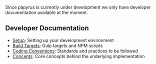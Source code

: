 Since papyrus is currently under development we only have developer documentation available at the moment.

## Developer Documentation

- [Setup](setup.md): Setting up your development environment
- [Build Targets](build.md): Gulp targets and NPM scripts
- [Coding Conventions](practices.md): Standards and practices to be followed
- [Concepts](concepts.md): Core concepts behind the underlying implementation
